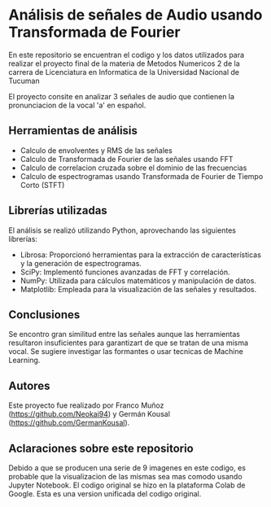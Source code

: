 # Análisis de señales de Audio usando Transformada de Fourier
En este repositorio se encuentran el codigo y los datos utilizados para realizar el proyecto final de la materia de Metodos Numericos 2 de la carrera de Licenciatura en Informatica de la Universidad Nacional de Tucuman

El proyecto consite en analizar 3 señales de audio que contienen la pronunciacion de la vocal 'a' en español.

## Herramientas de análisis
* Calculo de envolventes y RMS de las señales
* Calculo de Transformada de Fourier de las señales usando FFT
* Calculo de correlacion cruzada sobre el dominio de las frecuencias
* Calculo de espectrogramas usando Transformada de Fourier de Tiempo Corto (STFT)

## Librerías utilizadas
El análisis se realizó utilizando Python, aprovechando las siguientes librerías:
* Librosa: Proporcionó herramientas para la extracción de características y la generación de espectrogramas.
* SciPy: Implementó funciones avanzadas de FFT y correlación.
* NumPy: Utilizada para cálculos matemáticos y manipulación de datos.
* Matplotlib: Empleada para la visualización de las señales y resultados.

## Conclusiones
Se encontro gran similitud entre las señales aunque las herramientas resultaron insuficientes para garantizart de que se tratan de una misma vocal. Se sugiere investigar las formantes o usar tecnicas de Machine Learning.

## Autores
Este proyecto fue realizado por Franco Muñoz (https://github.com/Neokai94) y Germán Kousal (https://github.com/GermanKousal).

## Aclaraciones sobre este repositorio
Debido a que se producen una serie de 9 imagenes en este codigo, es probable que la visualizacion de las mismas sea mas comodo usando Jupyter Notebook. El codigo original se hizo en la plataforma Colab de Google. Esta es una version unificada del codigo original.